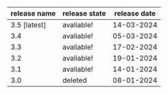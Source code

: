 | release name  | release state |  release date  |
| ------------- | ------------- | -------------- |
| 3.5 [latest]  | avaliable!    | 14-03-2024     |
| 3.4           | avaliable!    | 05-03-2024     |
| 3.3           | avaliable!    | 17-02-2024     |
| 3.2           | avaliable!    | 19-01-2024     |
| 3.1           | avaliable!    | 14-01-2024     |
| 3.0           | deleted       | 08-01-2024     |
